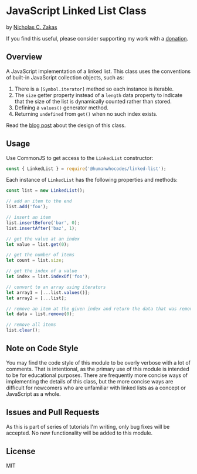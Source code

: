 # JavaScript Linked List Class

by [Nicholas C. Zakas](https://humanwhocodes.com)

If you find this useful, please consider supporting my work with a [donation](https://humanwhocodes.com/donate).

## Overview

A JavaScript implementation of a linked list. This class uses the conventions of built-in JavaScript collection objects, such as:

1. There is a `[Symbol.iterator]` method so each instance is iterable.
1. The `size` getter property instead of a `length` data property to indicate that the size of the list is dynamically counted rather than stored.
1. Defining a `values()` generator method.
1. Returning `undefined` from `get()` when no such index exists.

Read the [blog post](https://humanwhocodes.com/blog/2019/01/computer-science-in-javascript-linked-list/) about the design of this class.

## Usage

Use CommonJS to get access to the `LinkedList` constructor:

```js
const { LinkedList } = require('@humanwhocodes/linked-list');
```

Each instance of `LinkedList` has the following properties and methods:

```js
const list = new LinkedList();

// add an item to the end
list.add('foo');

// insert an item
list.insertBefore('bar', 0);
list.insertAfter('baz', 1);

// get the value at an index
let value = list.get(0);

// get the number of items
let count = list.size;

// get the index of a value
let index = list.indexOf('foo');

// convert to an array using iterators
let array1 = [...list.values()];
let array2 = [...list];

// remove an item at the given index and return the data that was removed
let data = list.remove(0);

// remove all items
list.clear();
```

## Note on Code Style

You may find the code style of this module to be overly verbose with a lot of comments. That is intentional, as the primary use of this module is intended to be for educational purposes. There are frequently more concise ways of implementing the details of this class, but the more concise ways are difficult for newcomers who are unfamiliar with linked lists as a concept or JavaScript as a whole.

## Issues and Pull Requests

As this is part of series of tutorials I'm writing, only bug fixes will be accepted. No new functionality will be added to this module.

## License

MIT
